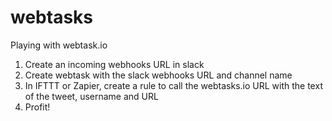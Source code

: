 # webtasks
Playing with webtask.io

1. Create an incoming webhooks URL in slack
2. Create webtask with the slack webhooks URL and channel name
3. In IFTTT or Zapier, create a rule to call the webtasks.io URL with the text of the tweet, username and URL
4. Profit!
